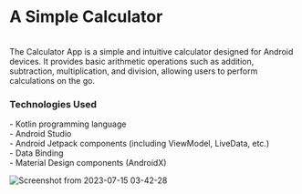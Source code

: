<h1>A Simple Calculator</h1><br>
The Calculator App is a simple and intuitive calculator designed for Android devices. It provides basic arithmetic operations such as addition, subtraction, multiplication, and division,
allowing users to perform calculations on the go.<br>
<h3>Technologies Used</h3>
- Kotlin programming language<br>
- Android Studio<br>
- Android Jetpack components (including ViewModel, LiveData, etc.)<br>
- Data Binding<br>
- Material Design components (AndroidX)<br>

![Screenshot from 2023-07-15 03-42-28](https://github.com/karththikeyanK/Calculator/assets/55711753/454cced8-f613-417b-9a84-84a3e8a11f58)
